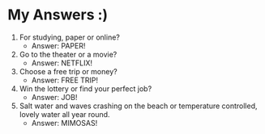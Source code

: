 # My Answers :)
1.  For studying, paper or online?
    - Answer: PAPER! 
2. Go to the theater or a movie?
    - Answer: NETFLIX!
3. Choose a free trip or money?
    - Answer: FREE TRIP!
4. Win the lottery or find your perfect job?
    - Answer: JOB!
5. Salt water and waves crashing on the beach or temperature controlled, lovely water all year round.
    - Answer: MIMOSAS! 
